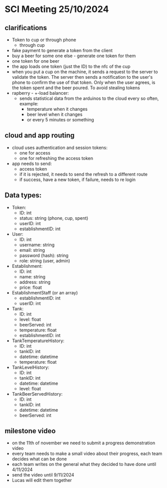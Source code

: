 # SCI Meeting 25/10/2024

## clarifications

 - Token to cup or through phone
    - through cup
 - fake payment to generate a token from the client
 - buy a beer for some one else - generate one token for them
 - one token for one beer
 - the app loads one token (just the ID) to the nfc of the cup
 - when you put a cup on the machine, it sends a request to the server to validate the token. The server then sends a notification to the user's phone to confirm the use of that token. Only when the user agrees, is the token spent and the beer poured. To avoid stealing tokens
 - rapberry - +-load balancer:
    - sends statistical data from the arduinos to the cloud every so often, example:
        - temperature when it changes
        - beer level when it changes
        - or every 5 minutes or something

## cloud and app routing
 - cloud uses authentication and session tokens:
    - one for access
    - one for refreshing the access token
 - app needs to send:
    - access token
    - if it is rejected, it needs to send the refresh to a different route
    - if success, have a new token, if failure, needs to re login

## Data types:
 - Token:
    - ID: int
    - status: string (phone, cup, spent)
    - userID: int
    - establishmentID: int
 - User:
    - ID: int
    - username: string
    - email: string
    - password (hash): string
    - role: string (user, admin)
 - Establishment:
    - ID: int
    - name: string
    - address: string
    - price: float
 - EstablishmentStaff (or an array)
    - establishmentID: int
    - userID: int
 - Tank:
    - ID: int
    - level: float
    - beerServed: int
    - temperature: float
    - establishmentID: int
 - TankTemperatureHistory:
    - ID: int
    - tankID: int
    - datetime: datetime
    - temperature: float
 - TankLevelHistory:
    - ID: int
    - tankID: int
    - datetime: datetime
    - level: float
 - TankBeerServedHistory:
    - ID: int
    - tankID: int
    - datetime: datetime
    - beerServed: int

## milestone video
 - on the 11th of november we need to submit a progress demonstration video
 - every team needs to make a small video about their progress, each team decides what can be done
 - each team writes on the general what they decided to have done until 4/11/2024
 - send the video until 9/11/2024
 - Lucas will edit them together